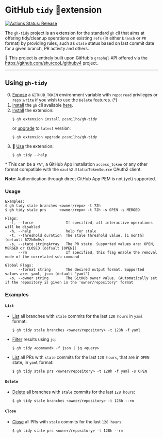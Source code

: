 # GitHub `tidy` 🧹extension

[![Actions Status: Release](https://github.com/pcanilho/gh-tidy/workflows/release/badge.svg)](https://github.com/pcanilho/gh-tidy/actions?query=release)

The `gh-tidy` project is an extension for the standard `gh` cli that aims at offering tidy/cleanup operations on existing `refs`
(in either `branch` or `PR` format) by providing rules, such as `stale` status based on last commit date for a given branch, PR activity and others.

🚀 This project is entirely built upon GitHub's `graphql` API offered via the https://github.com/shurcooL/githubv4 project.

---

## Using `gh-tidy`
0. <ins>Expose</ins> a `GITHUB_TOKEN` environment variable with `repo:read` privileges or `repo:write` if you wish to use the `Delete` features. (*)
1. <ins>Install</ins> the `gh` cli available [here](https://github.com/cli/cli#installation).
2. <ins>Install</ins> the extension:
    ```shell
    $ gh extension install pcanilho/gh-tidy
    ```
   or <ins>upgrade</ins> to `latest` version:
    ```shell
    $ gh extension upgrade pcanilho/gh-tidy
    ```
3. 🚀 <ins>Use</ins> the extension:
   ```shell
   $ gh tidy --help
   ```

\* This can be a `PAT`, a GitHub App installation `access_token` or any other format compatible with the `oauth2.StaticTokenSource` OAuth2 client.

**Note**: Authentication through direct GitHub App PEM is not (yet) supported.
### Usage
```shell
Examples:
$ gh tidy stale branches <owner/repo> -t 72h
$ gh tidy stale prs      <owner/repo> -t 72h -s OPEN -s MERGED

Flags:
  -f, --force               If specified, all interactive operations will be disabled
  -h, --help                help for stale
  -t, --threshold duration  The stale threshold value. [1 month] (default 672h0m0s)
  -s, --state stringArray   The PR state. Supported values are: OPEN, MERGED or CLOSED (default [OPEN])
      --rm                  If specified, this flag enable the removal mode of the correlated sub-command

Global Flags:
      --format string       The desired output format. Supported values are: yaml, json (default "yaml")
  -o, --owner string        The GitHub owner value. (Automatically set if the repository is given in the 'owner/repository' format
```

### Examples

#### `List`

* <ins>List</ins> all branches with `stale` commits for the last `128 hours` in `yaml` format:
   ```shell
   $ gh tidy stale branches <owner/repository> -t 128h -f yaml
   ```

* <ins>Filter</ins> results using `jq`:
   ```shell
   $ gh tidy <command> -f json | jq <query>
   ```

* <ins>List</ins> all PRs with `stale` commits for the last `128 hours`, that are in `OPEN` state, in `yaml` format:
   ```shell
   $ gh tidy stale prs <owner/repository> -t 128h -f yaml -s OPEN
   ```

#### `Delete`

* <ins>Delete</ins> all branches with `stale` commits for the last `128 hours`:
   ```shell
   $ gh tidy stale branches <owner/repository> -t 128h --rm
   ```

#### `Close`

* <ins>Close</ins> all PRs with `stale` commits for the last `128 hours`:
   ```shell
   $ gh tidy stale prs <owner/repository> -t 128h --rm
   ```